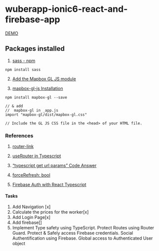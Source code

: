 ﻿# wuberapp-ionic6-react-and-firebase-app

[DEMO](https://uberclone-ionic.vercel.app/)

## Packages installed

1. [sass - npm](https://www.npmjs.com/package/sass)

```
npm install sass
```

2. [Add the Mapbox GL JS module](https://www.mapbox.com/install/js/bundler-install/)

3. [mapbox-gl-js Installation](https://docs.mapbox.com/mapbox-gl-js/guides/install/)

```
npm install mapbox-gl --save

// & add
//  mapbox-gl in _app.js
import "mapbox-gl/dist/mapbox-gl.css"

// Include the GL JS CSS file in the <head> of your HTML file.
```

### References

1. [router-link](https://ionicframework.com/docs/v4/api/router-link)

2. [useRouter in Typescript](//https://codesandbox.io/s/3rwq8r85p?file=/src/useRouter.ts)

3. [“typescript get url params” Code Answer](https://www.codegrepper.com/code-examples/javascript/typescript++get+url+params)

4. [forceRefresh: bool](https://v5.reactrouter.com/web/api/BrowserRouter/forcerefresh-bool)

5. [Firebase Auth with React Typescript](https://javascript.plainenglish.io/firebase-auth-with-react-typescript-4b9d9605fa53)

#### Tasks

1. Add Navigation [x]
2. Calculate the prices for the worker[x]
3. Add Login Page[x]
4. Add firebase[]
5. Implement Type safety using TypeScript.
Protect Routes using Router Guard.
Protect & Safely access Firebase credentials.
Social Authentification using Firebase.
Global access to Authenticated User object
